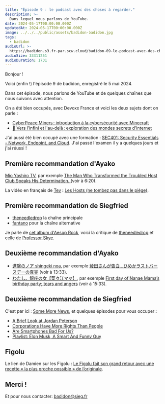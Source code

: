 ```yaml
---
title: "Épisode 9 : le podcast avec des choses à regarder."
description: >-
  Dans lequel nous parlons de YouTube.
date: 2024-05-17T00:00:00.000Z
updatedAt: 2024-05-17T00:00:00.000Z
image: ../../../public/assets/badidon-badidon.jpg
tags:
  - badidon
audioUrl: >-
  https://badidon.s3.fr-par.scw.cloud/badidon-09-le-podcast-avec-des-choses-a-regarder.mp3
audioSize: 33311251
audioDuration: 1731
---
```


Bonjour !

Voici (enfin !) l'épisode 9 de badidon, enregistré le 5 mai 2024.

Dans cet épisode, nous parlons de YouTube et de quelques chaînes que nous suivons avec attention.

On a été bien occupés, avec Devoxx France et voici les deux sujets dont on parle :

- [CyberPeace Miners : introduction à la cybersécurité avec Minecraft](https://www.youtube.com/watch?v=x0iqj2e6og8)
- [🚀 Vers l'infini et l'au-delà : exploration des mondes secrets d'Internet](https://www.youtube.com/watch?v=wg_Zv-T1FGw)

J'ai aussi été bien occupé avec une formation : [SEC401: Security Essentials - Network, Endpoint, and Cloud](https://www.sans.org/cyber-security-courses/security-essentials-network-endpoint-cloud/). J'ai passé l'examen il y a quelques jours et j'ai réussi !

## Première recommandation d'Ayako

[Mio Yashiro TV](https://www.youtube.com/@mioyashirotv5415), par exemple [ The Man Who Transformed the Troubled Host Club Speaks His Determination. ](https://youtu.be/iC_FpBFsDV0?si=ztnBDAAbwIyOJVve&t=380) (voir à 6:20).

La vidéo en français de [Tev](https://www.youtube.com/@IciJapon) : [Les Hosts (ne tombez pas dans le piège)](https://www.youtube.com/watch?v=rZoQEQ3yOYI).

## Première recommandation de Siegfried

- [theneedledrop](https://www.youtube.com/@theneedledrop) la chaîne principale
- [fantano](https://www.youtube.com/@fantano) pour la chaîne alternative

Je parle de [cet album d'Aesop Rock](https://aesoprock.bandcamp.com/album/integrated-tech-solutions), voici la critique de [theneedledrop](https://www.youtube.com/watch?v=M-gdqphqCZI) et celle de [Professor Skye](https://www.youtube.com/watch?v=G61l8hwIAek).

## Deuxième recommandation d'Ayako

- [進撃のノア shingeki noa](https://www.youtube.com/@shingekinoa3485), par exemple [綾田さんが告白…ひめかラストバースデーの真実](https://youtu.be/4ouq83YNhmc?si=3idDsr_BozjZDkw6&t=813) (voir à 13:33).
- [わたし、銀座の女【菜々江ママ】](https://www.youtube.com/@user-px1xg1wz3t), par exemple [First day of Nanae Mama’s birthday party; tears and angers](https://youtu.be/3DwWdhvGiEw?si=vpZPCCRiHfiQlrUJ&t=933) (voir à 15:33).

## Deuxième recommandation de Siegfried

C'est par ici : [Some More News](https://www.youtube.com/@SMN), et quelques épisodes pour vous occuper :

- [A Brief Look at Jordan Peterson](https://www.youtube.com/watch?v=hSNWkRw53Jo)
- [Corporations Have More Rights Than People](https://www.youtube.com/watch?v=j-lRuKBymfw)
- [Are Smartphones Bad For Us?](https://www.youtube.com/watch?v=5aFQY6-Mxcw)
- [Playlist: Elon Musk, A Smart And Funny Guy](https://www.youtube.com/playlist?list=PLkJemc4T5NYZkMcQiBuXplbbB-6Juw3rc)

## Figolu

Le lien de Damien sur les Figolu : [Le Figolu fait son grand retour avec une recette « la plus proche possible » de l’originale](https://www.20minutes.fr/insolite/2765427-20200422-vrai-figolu-va-faire-grand-retour).

## Merci !

Et pour nous contacter: [badidon@sieg.fr](mailto:badidon@sieg.fr)
